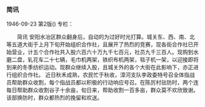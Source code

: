 ### 简讯

1946-09-23
第2版()
专栏：

　　简讯
    安阳水冶区群众翻身后，自动的为过好时光打算。城关东、西、南、北等五道大街于上月下旬开始组织合作社，且展开了热烈的竞赛，现各街合作社已开始营业，计五个合作社共入股六百六十万九千七百元，社员九千三百人。现购到水磨二盘，轧花车二十七辆，毛巾机两架，铁织布机两架，毯子机一架，以迎接即将到来的冬季纺织运动。现群众继续入股，且城关外的各个大街在此影响下，亦正进行组织合作社。
    近日秋禾成熟，农民忙于秋收，漳河支队李政委特号召全体指战员帮助群众收割，每个指战员都以积极的行动响应号召。在陈厉村驻防时，两个连每日帮助群众收割谷子十余亩，旬日来，帮助收割一百多亩，群众莫不欢欣致谢。该部换防时，群众都热烈的挽留和欢送。
